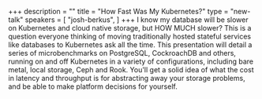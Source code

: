 +++
description = ""
title = "How Fast Was My Kubernetes?"
type = "new-talk"
speakers = [
        "josh-berkus",
]
+++
I know my database will be slower on Kubernetes and cloud native storage, but HOW MUCH slower? This is a question everyone thinking of moving traditionally hosted stateful services like databases to Kubernetes ask all the time. This presentation will detail a series of microbenchmarks on PostgreSQL, CockroachDB and others, running on and off Kubernetes in a variety of configurations, including bare metal, local storage, Ceph and Rook. You'll get a solid idea of what the cost in latency and throughput is for abstracting away your storage problems, and be able to make platform decisions for yourself.